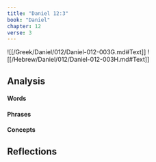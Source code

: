 ```yaml
---
title: "Daniel 12:3"
book: "Daniel"
chapter: 12
verse: 3
---
```

![[/Greek/Daniel/012/Daniel-012-003G.md#Text]]
![[/Hebrew/Daniel/012/Daniel-012-003H.md#Text]]

## Analysis

#### Words

#### Phrases

#### Concepts

## Reflections
